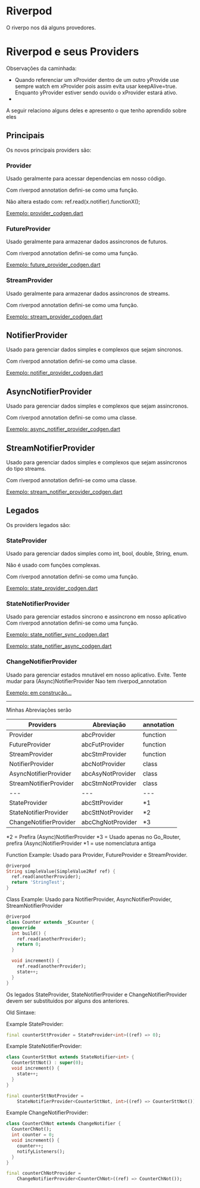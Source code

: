 # Riverpod

O riverpo nos dá alguns provedores. 

# Riverpod e seus Providers
Observações da caminhada:
* Quando referenciar um xProvider dentro de um outro yProvide use sempre watch em xProvider pois assim evita usar keepAlive=true. Enquanto yProvider estiver sendo ouvido o xProvider estará ativo.
* 
A seguir relaciono alguns deles e apresento o que tenho aprendido sobre eles

## Principais
Os novos principais providers são:

### Provider
Usado geralmente para acessar dependencias em nosso código.

Com riverpod annotation defini-se como uma função.

Não altera estado com: ref.read(x.notifier).functionX();

[Exemplo: provider_codgen.dart](./provider_codgen.dart)

### FutureProvider
Usado geralmente para armazenar dados assincronos de futuros.

Com riverpod annotation defini-se como uma função.

[Exemplo: future_provider_codgen.dart](./future_provider_codgen.dart)


### StreamProvider
Usado geralmente para armazenar dados assincronos de streams.

Com riverpod annotation defini-se como uma função.

[Exemplo: stream_provider_codgen.dart](./stream_provider_codgen.dart)


## NotifierProvider
Usado para gerenciar dados simples e complexos que sejam sincronos.

Com riverpod annotation defini-se como uma classe.

[Exemplo: notifier_provider_codgen.dart](./notifier_provider_codgen.dart)

## AsyncNotifierProvider
Usado para gerenciar dados simples e complexos que sejam assincronos.

Com riverpod annotation defini-se como uma classe.

[Exemplo: async_notifier_provider_codgen.dart](./async_notifier_provider_codgen.dart)

## StreamNotifierProvider
Usado para gerenciar dados simples e complexos que sejam assincronos do tipo streams.

Com riverpod annotation defini-se como uma classe.

[Exemplo: stream_notifier_provider_codgen.dart](./stream_notifier_provider_codgen.dart)


## Legados

Os providers legados são:

### StateProvider

Usado para gerenciar dados simples como int, bool, double, String, enum.

Não é usado com funções complexas.

Com riverpod annotation defini-se como uma função.

[Exemplo: state_provider_codgen.dart](./state_provider_codgen.dart)

### StateNotifierProvider

Usado para gerenciar estados sincrono e assincrono em nosso aplicativo
Com riverpod annotation defini-se como uma função.

[Exemplo: state_notifier_sync_codgen.dart](./state_notifier_sync_codgen.dart)

[Exemplo: state_notifier_async_codgen.dart](./state_notifier_async_codgen.dart)

### ChangeNotifierProvider

Usado para gerenciar estados mnutável em nosso aplicativo. Evite. Tente mudar para (Async)NotifierProvider
Nao tem riverpod_annotation

[Exemplo: em construção...](./)

---

Minhas Abreviações serão

Providers | Abreviação| annotation
---|---|---
Provider | abcProvider | function
FutureProvider | abcFutProvider | function
StreamProvider | abcStmProvider| function
NotifierProvider | abcNotProvider| class
AsyncNotifierProvider | abcAsyNotProvider| class
StreamNotifierProvider | abcStmNotProvider| class
---|---|---
StateProvider|abcSttProvider| *1
StateNotifierProvider|abcSttNotProvider| *2
ChangeNotifierProvider|abcChgNotProvider| *3

*2 = Prefira (Async)NotifierProvider
*3 = Usado apenas no Go_Router, prefira (Async)NotifierProvider
*1 = use nomenclatura antiga


Function Example:
Usado para Provider, FutureProvider e StreamProvider.
```dart
@riverpod
String simpleValue(SimpleValue2Ref ref) {
  ref.read(anotherProvider);
  return 'StringTest';
}
```

Class Example:
Usado para NotifierProvider, AsyncNotifierProvider, StreamNotifierProvider
```dart
@riverpod
class Counter extends _$Counter {
  @override
  int build() {
    ref.read(anotherProvider);
    return 0;
  }

  void increment() {
    ref.read(anotherProvider);
    state++;
  }
}
```
Os legados StateProvider, StateNotifierProvider e ChangeNotifierProvider devem ser substituidos por alguns dos anteriores.

Old Sintaxe:

Example StateProvider:
```dart
final counterSttProvider = StateProvider<int>((ref) => 0);
```

Example StateNotifierProvider:
```dart
class CounterSttNot extends StateNotifier<int> {
  CounterSttNot() : super(0);
  void increment() {
    state++;
  }
}

final counterSttNotProvider =
    StateNotifierProvider<CounterSttNot, int>((ref) => CounterSttNot());
```

Example ChangeNotifierProvider:
```dart
class CounterChNot extends ChangeNotifier {
  CounterChNot();
  int counter = 0;
  void increment() {
    counter++;
    notifyListeners();
  }
}

final counterChNotProvider =
    ChangeNotifierProvider<CounterChNot>((ref) => CounterChNot());
```
